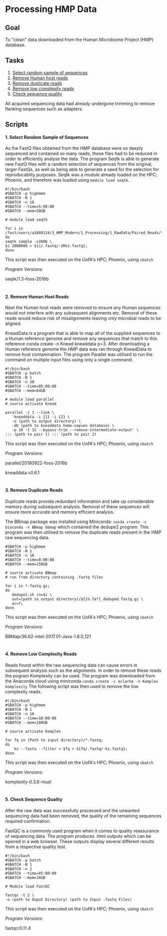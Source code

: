 Processing HMP Data
===================

## Goal
To "clean" data downloaded from the Human Microbiome Project (HMP) database.

## Tasks
 1. [Select random sample of sequences](https://github.com/brady-welsh/campy-perio/blob/master/1_Processing/Processing-HMP-Data.md#1-select-random-sample-of-sequences)
 2. [Remove Human host reads](https://github.com/brady-welsh/campy-perio/blob/master/1_Processing/Processing-HMP-Data.md#2-remove-human-host-reads)
 3. [Remove duplicate reads](https://github.com/brady-welsh/campy-perio/blob/master/1_Processing/Processing-HMP-Data.md#3-remove-duplicate-reads)
 4. [Remove low complexity reads](https://github.com/brady-welsh/campy-perio/blob/master/1_Processing/Processing-HMP-Data.md#4-remove-low-complexity-reads)
 5. [Check sequence quality](https://github.com/brady-welsh/campy-perio/blob/master/1_Processing/Processing-HMP-Data.md#5-check-sequence-quality)
 
 All acquired sequencing data had already undergone trimming to remove flanking sequences such as adapters.
 
## Scripts
#### 1. Select Random Sample of Sequences
As the FastQ files obtained from the HMP database were so deeply sequenced and contained so many reads, these files had to be reduced in order to efficiently analyse the data. The program Seqtk is able to generate new FastQ files with a random selection of sequences from the original, larger FastQs, as well as being able to generate a seed for the selection for reproducablity purposes.
Seqtk was a module already loaded on the HPC; Phoenix, and therefore was loaded using `module load seqtk`.

    #!/bin/bash
    #SBATCH -p highmem
    #SBATCH -N 1
    #SBATCH -n 16
    #SBATCH --time=5:00:00
    #SBATCH --mem=50GB
    
    # module load seqtk
    
    for i in /fast/users/a1688124/3_HMP_Modern/1_Processing/1_RawData/Paired_Reads/*fastq.gz;
    do
    seqtk sample -s2606 \
    $i 2000000 > ${i/.fastq/-2Mss.fastq};
    done
This script was then executed on the UofA's HPC; Phoenix, using `sbatch`

*Program Versions:*

seqtk/1.3-foss-2016b
#
#### 2. Remove Human Host Reads
Next the Human host reads were removed to ensure any Human sequences would not interfere with any subsequent alignments etc. Removal of these reads would reduce risk of misalignments leaving only microbial reads to be aligned.

KneadData is a program that is able to map all of the supplied sequences to a Human reference genome and remove any sequences that match to this reference conda create -n Knead kneaddata p=3. After downloading a Human reference genome the HMP data was ran through KneadData to remove host contamination. The program Parallel was utilised to run the command on multiple input files using only a single command.

    #!/bin/bash
    #SBATCH -p batch
    #SBATCH -N 1
    #SBATCH -n 30
    #SBATCH --time=05:00:00
    #SBATCH --mem=64GB
   
    # module load parallel
    # source activate Knead
    
    parallel -j 1 --link \
       'kneaddata -i {1} -i {2} \
       -o (path to output directory) \
       -db (path to kneaddata homo-sapien database) \
       -p 10 -t 32 --bypass-trim --remove-intermediate-output' \
    ::: (path to pair 1) ::: (path to pair 2)

This script was then executed on the UofA's HPC; Phoenix, using `sbatch`

*Program Versions:*

parallel/20180922-foss-2016b

kneaddata v0.6.1
#
#### 3. Remove Duplicate Reads
Duplicate reads provide redundant information and take up considerable memory during subsequent analysis. Removal of these sequences will ensure more accurate and memory efficient analysis.

The BBmap package was installed using Miniconda:
`conda create -c bioconda -n BBmap bbmap`
which contained the dedupe2 program. This program was then utilised to remove the duplicate reads present in the HMP raw sequencing data.

    #SBATCH -p highmem
    #SBATCH -N 1
    #SBATCH -n 16
    #SBATCH --time=8:00:00
    #SBATCH --mem=250GB
    
    # source activate BBmap
    # run from directory containing .fastq files
    
    for i in *.fastq.gz;
    do 
       dedupe2.sh in=$i \
       out=(path to output directory)/${i%.fa*}_deduped.fastq.gz \
       ac=f; 
    done

This script was then executed on the UofA's HPC; Phoenix, using `sbatch`


*Program Versions:*

BBMap/36.62-intel-2017.01-Java-1.8.0_121
#
#### 4. Remove Low Complexity Reads
Reads found within the raw sequencing data can cause errors in subsequent analysis such as the alignments. In order to remove these reads the pogram Komplexity can be used. The program was downloaded from the Anaconda cloud using miniconda `conda create -c eclarke -n Komplex komplexity`
The following script was then used to remove the low complexity reads.

    #!/bin/bash
    #SBATCH -p highmem
    #SBATCH -N 1
    #SBATCH -n 16
    #SBATCH --time=10:00:00
    #SBATCH --mem=100GB
    
    # source activate Komplex
    
    for fq in (Path to input directory)/*.fastq;
    do
        kz --fasta --filter < $fq > ${fq/.fastq/-kz.fastq};
    done

This script was then executed on the UofA's HPC; Phoenix, using `sbatch`

*Program Versions:*

komplexity-0.3.6-musl
#
#### 5. Check Sequence Quality
After the raw data was successfully processed and the unwanted sequencing data had been removed, the quality of the remaining sequences required confirmation.

FastQC is a commonly used program when it comes to quality reassurance of sequencing data. The program produces .html outputs which can be opened in a web browser. These outputs display several different results from a respective quality test.

    #!/bin/bash
    #SBATCH -p batch
    #SBATCH -N 1
    #SBATCH -n 2
    #SBATCH --time=05:00:00
    #SBATCH --mem=16GB

    # Module load FastQC
   
    fastqc -t 2 \
    -o (path to Ouput Directory) (path to Input .fastq Files)
This script was then executed on the UofA's HPC; Phoenix, using `sbatch`


*Program Versions:*

fastqc/0.11.4
#
